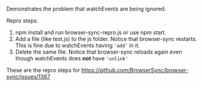 Demonstrates the problem that watchEvents are being ignored.

Repro steps:

1) npm install and run browser-sync-repro.js or use npm start.
2) Add a file (like test.js) to the js folder. Notice that browser-sync restarts. This is fine due to watchEvents having `'add'` in it.
3) Delete the same file. Notice that browser-sync reloads again even though watchEvents does **not** have `'unlink'`

These are the repro steps for https://github.com/BrowserSync/browser-sync/issues/1367
